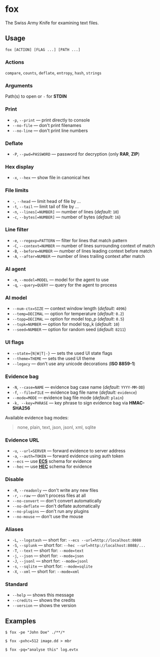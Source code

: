# fox
The Swiss Army Knife for examining text files.

## Usage
```console
fox [ACTION] [FLAG ...] [PATH ...]
```

### Actions
`compare`, `counts`, `deflate`, `entropy`, `hash`, `strings`

### Arguments
Path(s) to open or `-` for **STDIN**

### Print
- `-p`, `--print` — print directly to console
- `--no-file` — don't print filenames
- `--no-line` — don't print line numbers

### Deflate
- `-P`, `--pwd=PASSWORD` — password for decryption (only **RAR**, **ZIP**)

### Hex display
- `-x`, `--hex` — show file in canonical hex

### File limits
- `-`, `--head` — limit head of file by *...*
- `-t`, `--tail` — limit tail of file by *...*
- `-n`, `--lines[=NUMBER]` — number of lines (*default:* `10`)
- `-c`, `--bytes[=NUMBER]` — number of bytes (*default:* `16`)

### Line filter
- `-e`, `--regexp=PATTERN` — filter for lines that match pattern
- `-C`, `--context=NUMBER` — number of lines surrounding context of match
- `-B`, `--before=NUMBER` — number of lines leading context before match
- `-A`, `--after=NUMBER` — number of lines trailing context after match

### AI agent
- `-m`, `--model=MODEL` — model for the agent to use
- `-q`, `--query=QUERY` — query for the agent to process

### AI model
- `--num-ctx=SIZE` — context window length (*default:* `4096`)
- `--temp=DECIMAL` — option for temperature (*default:* `0.2`)
- `--topp=DECIMAL` — option for model top_p (*default:* `0.5`)
- `--topk=NUMBER` — option for model top_k (*default:* `10`)
- `--seed=NUMBER` — option for random seed (*default:* `8211`)

### UI flags
- `--state={N|W|T|-}` — sets the used UI state flags
- `--theme=THEME` — sets the used UI theme
- `--legacy` — don't use any unicode decorations (**ISO 8859-1**)

### Evidence bag
- `-N`, `--case=NAME` — evidence bag case name (*default:* `YYYY-MM-DD`)
- `-f`, `--file=FILE` — evidence bag file name (*default:* `evidence`)
- `--mode=MODE` — evidence bag file mode (*default:* `plain`)
- `-k, --key=PHRASE` — key phrase to sign evidence bag via **HMAC-SHA256**

Available evidence bag modes:
> none, plain, text, json, jsonl, xml, sqlite

### Evidence URL
- `-u`, `--url=SERVER` — forward evidence to server address
- `-a`, `--auth=TOKEN` — forward evidence using auth token
- `--ecs` — use **[ECS](https://forensic-examiner.eu/features/evidence.html#ecs-schema)** schema for evidence
- `--hec` — use **[HEC](https://forensic-examiner.eu/features/evidence.html#hec-schema)** schema for evidence

### Disable
- `-R`, `--readonly` — don't write any new files
- `-r`, `--raw` — don't process files at all
- `--no-convert` — don't convert automatically
- `--no-deflate` — don't deflate automatically
- `--no-plugins` — don't run any plugins
- `--no-mouse` — don't use the mouse

### Aliases
- `-L`, `--logstash` — short for: `--ecs --url=http://localhost:8080`
- `-S`, `--splunk` — short for: `--hec --url=http://localhost:8088/...`
- `-T`, `--text` — short for: `--mode=text`
- `-j`, `--json` — short for: `--mode=json`
- `-J`, `--jsonl` — short for: `--mode=jsonl`
- `-s`, `--sqlite` — short for: `--mode=sqlite`
- `-X`, `--xml` — short for: `--mode=xml`

### Standard
- `--help` — shows this message
- `--credits` — shows the credits
- `--version` — shows the version

## Examples
```console
$ fox -pe "John Doe" ./**/*
```

```console
$ fox -pxhc=512 image.dd > mbr
```

```console
$ fox -pq="analyse this" log.evtx
```
